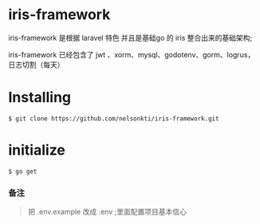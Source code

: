 # iris-framework
iris-framework 是根据 laravel 特色 并且是基础go 的 iris 整合出来的基础架构;

iris-framework 已经包含了 jwt 、xorm、mysql、godotenv、gorm、logrus，日志切割（每天）

# Installing

```shell
$ git clone https://github.com/nelsonkti/iris-framework.git
```

# initialize
```shell script
$ go get 
```

### 备注
> 把 .env.example 改成 .env ;里面配置项目基本信心
